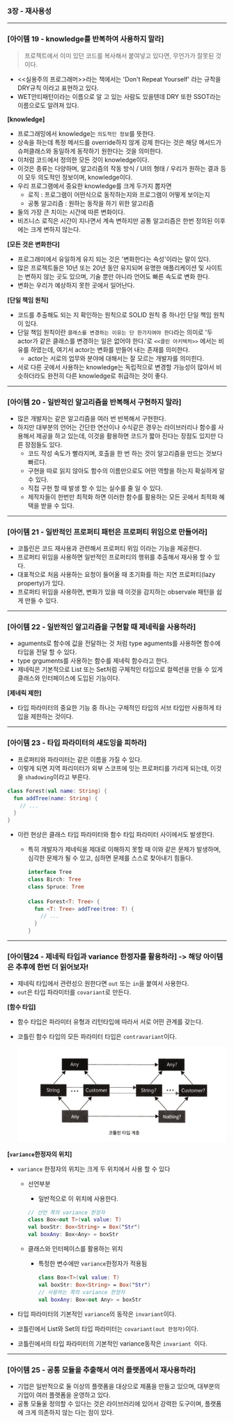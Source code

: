 ### 3장 - 재사용성

---

### [아이템 19 - knowledge를 반복하여 사용하지 말라]

> 프로젝트에서 이미 있던 코드를 복사해서 붙여넣고 있다면, 무언가가 잘못된 것이다.

- <<실용주의 프로그래머>>라는 책에서는 'Don't Repeat Yourself' 라는 규착을 DRY규칙 이라고 표현하고 있다.
- WET안티패턴이라는 이름으로 알 고 있는 사람도 있을텐데 DRY 또한 SSOT라는 이름으로도 알려져 있다.

**[knowledge]**

- 프로그래밍에서 knowledge는 `의도적인 정보`를 뜻한다.
- 상속을 하는데 특정 메서드를 override하지 않게 강제 한다는 것은 해당 메서드가 슈퍼클래스와 동일하게 동작하기 원한다는 것을 의미한다.
- 이처럼 코드에서 정의한 모든 것이 knowledge이다.
- 이것은 종류는 다양하며, 알고리즘의 작동 방식 / UI의 형태 / 우리가 원하는 결과 등이 모두 의도적인 정보이며, knowledge이다.
- 우리 프로그램에서 중요한 knowledge를 크게 두가지 뽑자면
  - 로직 : 프로그램이 어떤식으로 동작하는지와 프로그램이 어떻게 보이는지
  - 공통 알고리즘 : 원하는 동작을 하기 위한 알고리즘
- 둘의 가장 큰 치이는 시간에 따른 변화이다.
- 비즈니스 로직은 시간이 지나면서 계속 변하지만 공통 알고리즘은 한번 정의된 이후에는 크게 변하지 않는다.

**[모든 것은 변화한다]**

- 프로그래미에서 유일하게 유지 되는 것은 '변화한다는 속성'이라는 말이 있다.
- 많은 프로젝트들은 10년 또는 20년 동안 유지되며 유명한 애플리케이션 및 사이트는 변하지 않는 곳도 있으며, 기술 뿐만 아니라 언어도 빠른 속도로 변화 한다.
- 변화는 우리가 예상하지 못한 곳에서 일어난다.

**[단일 책임 원칙]**

- 코드를 추출해도 되는 지 확인하는 원칙으로 SOLID 원칙 중 하나인 단일 책임 원칙이 있다.
- 단일 책임 원칙이란 `클래스를 변경하는 이유는 단 한가지여야 한다`라는 의미로 '두 actor가 같은 클래스를 변경하는 일은 없어야 한다.'로 `<<클린 아키텍처>>` 에서는 비유를 하였는데, 여기서 actor는 변화를 만들어 내는 존재를 의미한다.
  - actor는 서로의 업무와 분야에 대해서는 잘 모르는 개발자를 의미힌다.
- 서로 다른 곳에서 사용하는 knowledge는 독립적으로 변경할 가능성이 많아서 비슷하더라도 완전히 다른 knowledge로 취급하는 것이 좋다.

---

### [아이템 20 - 일반적인 알고리즘을 반복해서 구현하지 말라]

- 많은 개발자는 같은 알고리즘을 여러 번 반복해서 구현한다.
- 하지만 대부분의 언어는 간단한 연산이나 수식같은 경우는 라이브러리나 함수를 사용해서 제공을 하고 있는데, 이것을 활용하면 코드가 짧아 진다는 장점도 있지만 다른 장점들도 있다.
  - 코드 작성 속도가 빨라지며, 호출을 한 번 하는 것이 알고리즘을 만드는 것보다 빠르다.
  - 구현을 따로 읽지 않아도 함수의 이름만으로도 어떤 역할을 하는지 확실하게 알 수 있다.
  - 직접 구현 할 때 발생 할 수 있는 실수를 줄 일 수 있다.
  - 제작자들이 한번만 최적화 하면 이러한 함수를 활용하는 모든 곳에서 최적화 혜택을 받을 수 있다.

---

### [아이템 21 - 일반적인 프로퍼티 패턴은 프로퍼티 위임으로 만들어라]

- 코틀린은 코드 재사용과 관련해서 프로퍼티 위임 이라는 기능을 제공한다.
- 프로퍼티 위임을 사용하면 일반적인 프로퍼티의 행위를 추출해서 재사용 할 수 있다.
- 대표적으로 처음 사용하는 요청이 들어올 때 초기화를 하는 지연 프로퍼티(lazy property)가 있다.
- 프로퍼티 위임을 사용하면, 변화가 있을 때 이것을 감지하는 observale 패턴을 쉽게 만들 수 있다.

---

### [아이템 22 - 일반적인 알고리즘을 구현할 때 제네릭을 사용하라]

- aguments로 함수에 값을 전달하는 것 처럼 type aguments를 사용하면 함수에 타입을 전달 할 수 있다.
- type grguments를 사용하는 함수를 제네릭 함수라고 한다.
- 제네릭은 기본적으로 List<String> 또는 Set<Uer>처럼 구체적인 타입으로 컬렉션을 만들 수 있게 클래스와 인터페이스에 도입된 기능이다.

**[제네릭 제한]**

- 타입 파라미터의 중요한 기능 중 하나는 구체적인 타입의 서브 타입만 사용하게 타입을 제한하는 것이다.

---

### [아이템 23 - 타입 파라미터의 섀도잉을 피하라]

- 프로퍼티와 파라미터는 같은 이름을 가질 수 있다.
- 이렇게 되면 지역 파리미터가 외부 스코프에 잇는 프로퍼티를 가리게 되는데, 이것을 `shadowing`이라고 부른다.

```kotlin
class Forest(val name: String) {
  fun addTree(name: String) {
    // ...
  }
}
```

- 이런 현상은 클래스 타입 파라미터와 함수 타입 파라미터 사이에서도 발생한다.

  - 특히 개발자가 제네릭을 제대로 이해하지 못할 때 이와 같은 문제가 발생하며, 심각한 문제가 될 수 있고, 심하면 문제를 스스로 찾아내기 힘들다.

    ```kotlin
    interface Tree
    class Birch: Tree
    class Spruce: Tree
    
    class Forest<T: Tree> {
      fun <T: Tree> addTree(tree: T) {
        // ...
      }
    }
    ```

---

### [아이템24 - 제네릭 타입과 variance 한정자를 활용하라] -> 해당 아이템은 추후에 한번 더 읽어보자!

- 제네릭 타입에서 관련성으 원한다면 `out` 또는 `in`을 붙여서 사용한다.
- `out`은 타입 파라미터를 `covariant`로 만든다.

**[함수 타입]**

- 함수 타입은 파라미터 유형과 리턴타입에 따라서 서로 어떤 관계를 갖는다.
- 코틀린 함수 타입의 모든 파라미터 타입은 `contravariant`이다.
  
  ![코틀린 타입 계층](https://github.com/sipe-team/1-1_effective_kotlin/blob/main/devsungmin/2%EB%B6%80%20-%20%EC%BD%94%EB%93%9C%20%EC%84%A4%EA%B3%84/assets/%EC%8A%A4%ED%81%AC%EB%A6%B0%EC%83%B7%202023-08-06%20%EC%98%A4%ED%9B%84%2010.51.00.png)

**[`variance`한정자의 위치]**

- `variance` 한정자의 위치는 크게 두 위치에서 사용 할 수 있다

  - 선언부분

    - 일반적으로 이 위치에 사용한다.

    ```kotlin
    // 선언 쪽의 variance 한정자
    class Box<out T>(val value: T)
    val boxStr: Box<String> = Box("Str")
    val boxAny: Box<Any> = boxStr
    ```

  - 클래스와 인터페이스를 활용하는 위치

    - 특정한 변수에만 `variance`한정자가 적용됨

      ``` kotlin
      class Box<T>(val value: T)
      val boxStr: Box<String> = Box("Str")
      // 사용하는 쪽의 variance 한정자
      val boxAny: Box<out Any> = boxStr
      ```

- 타입 파라미터의 기본적인 `variance`의 동작은 `invariant`이다.

- 코틀린에서 List와 Set의 타입 파라미터는 `covariant(out 한정자)`이다.

- 코틀린에서의 타입 파라미터의 기본적인 variance동작은 `invariant `이다.

---

### [아이템 25 - 공통 모듈을 추출해서 여러 플랫폼에서 재사용하라]

- 기업은 일반적으로 둘 이상의 플랫폼을 대상으로 제품을 만들고 있으며, 대부분의 기업이 여러 플랫폼을 운영하고 있다.
- 공통 모듈울 정의할 수 있다는 것은 라이브러리에 있어서 강력한 도구이며, 플랫폼에 크게 의존하지 않는 다는 점이 있다.